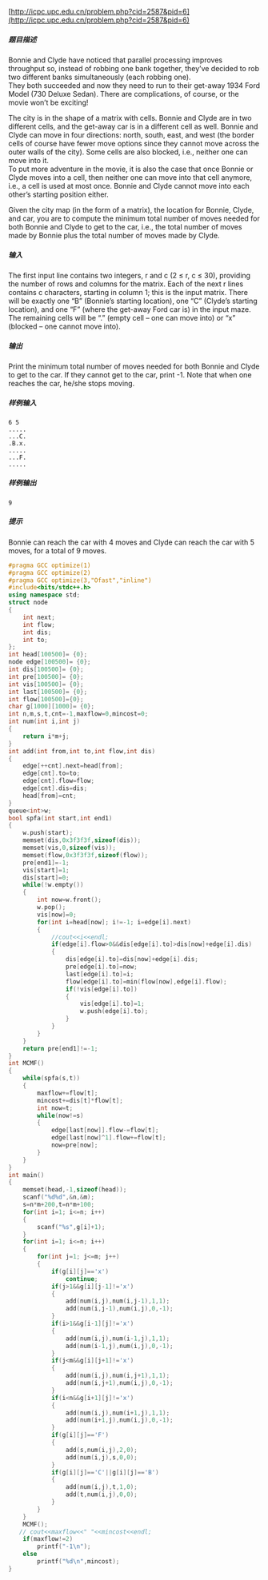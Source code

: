 [http://icpc.upc.edu.cn/problem.php?cid=2587&pid=6](http://icpc.upc.edu.cn/problem.php?cid=2587&pid=6)
##### 题目描述
Bonnie and Clyde have noticed that parallel processing improves throughput so, instead of robbing one bank together, they’ve decided to rob two different banks simultaneously (each robbing one).  
They both succeeded and now they need to run to their get-away 1934 Ford Model (730 Deluxe Sedan).  There are complications, of course, or the movie won’t be exciting! 

The city is in the shape of a matrix with cells.  Bonnie and Clyde are in two different cells, and the get-away car is in a different cell as well.  Bonnie and Clyde can move in four directions: north, south, east, and west (the border cells of course have fewer move options since they cannot move across the outer walls of the city).  Some cells are also blocked, i.e., neither one can move into it.  
To put more adventure in the movie, it is also the case that once Bonnie or Clyde moves into a cell, then neither one can move into that cell anymore, i.e., a cell is used at most once.  Bonnie and Clyde cannot move into each other’s starting position either. 
 
Given the city map (in the form of a matrix), the location for Bonnie, Clyde, and car, you are to compute the minimum total number of moves needed for both Bonnie and Clyde to get to the car, i.e., the total number of moves made by Bonnie plus the total number of moves made by Clyde. 
##### 输入
The first input line contains two integers, r and c (2 ≤ r, c ≤ 30), providing the number of rows and columns for the matrix.  Each of the next r lines contains c characters, starting in column 1; this is the input matrix.  There will be exactly one “B” (Bonnie’s starting location), one “C” (Clyde’s starting location), and one “F” (where the get-away Ford car is) in the input maze.  The remaining cells will be “.” (empty cell – one can move into) or “x”  (blocked – one cannot move into).  
##### 输出
Print the minimum total number of moves needed for both Bonnie and Clyde to get to the car.  If  they cannot get to the car, print -1.  Note that when one reaches the car, he/she stops moving. 
##### 样例输入
```
6 5 
..... 
...C. 
.B.x. 
..... 
...F. 
.....
```
##### 样例输出
```
9
```
##### 提示
Bonnie can reach the car with 4 moves and Clyde can reach the car with 5 moves, for a total of 9 moves. 
```cpp
#pragma GCC optimize(1)
#pragma GCC optimize(2)
#pragma GCC optimize(3,"Ofast","inline")
#include<bits/stdc++.h>
using namespace std;
struct node
{
    int next;
    int flow;
    int dis;
    int to;
};
int head[100500]= {0};
node edge[100500]= {0};
int dis[100500]= {0};
int pre[100500]= {0};
int vis[100500]= {0};
int last[100500]= {0};
int flow[100500]={0};
char g[1000][1000]= {0};
int n,m,s,t,cnt=-1,maxflow=0,mincost=0;
int num(int i,int j)
{
    return i*m+j;
}
int add(int from,int to,int flow,int dis)
{
    edge[++cnt].next=head[from];
    edge[cnt].to=to;
    edge[cnt].flow=flow;
    edge[cnt].dis=dis;
    head[from]=cnt;
}
queue<int>w;
bool spfa(int start,int end1)
{
    w.push(start);
    memset(dis,0x3f3f3f,sizeof(dis));
    memset(vis,0,sizeof(vis));
    memset(flow,0x3f3f3f,sizeof(flow));
    pre[end1]=-1;
    vis[start]=1;
    dis[start]=0;
    while(!w.empty())
    {
        int now=w.front();
        w.pop();
        vis[now]=0;
        for(int i=head[now]; i!=-1; i=edge[i].next)
        {
            //cout<<i<<endl;
            if(edge[i].flow>0&&dis[edge[i].to]>dis[now]+edge[i].dis)
            {
                dis[edge[i].to]=dis[now]+edge[i].dis;
                pre[edge[i].to]=now;
                last[edge[i].to]=i;
                flow[edge[i].to]=min(flow[now],edge[i].flow);
                if(!vis[edge[i].to])
                {
                    vis[edge[i].to]=1;
                    w.push(edge[i].to);
                }
            }
        }
    }
    return pre[end1]!=-1;
}
int MCMF()
{
    while(spfa(s,t))
    {
        maxflow+=flow[t];
        mincost+=dis[t]*flow[t];
        int now=t;
        while(now!=s)
        {
            edge[last[now]].flow-=flow[t];
            edge[last[now]^1].flow+=flow[t];
            now=pre[now];
        }
    }
}
int main()
{
    memset(head,-1,sizeof(head));
    scanf("%d%d",&n,&m);
    s=n*m+200,t=n*m+100;
    for(int i=1; i<=n; i++)
    {
        scanf("%s",g[i]+1);
    }
    for(int i=1; i<=n; i++)
    {
        for(int j=1; j<=m; j++)
        {
            if(g[i][j]=='x')
                continue;
            if(j>1&&g[i][j-1]!='x')
            {
                add(num(i,j),num(i,j-1),1,1);
                add(num(i,j-1),num(i,j),0,-1);
            }
            if(i>1&&g[i-1][j]!='x')
            {
                add(num(i,j),num(i-1,j),1,1);
                add(num(i-1,j),num(i,j),0,-1);
            }
            if(j<m&&g[i][j+1]!='x')
            {
                add(num(i,j),num(i,j+1),1,1);
                add(num(i,j+1),num(i,j),0,-1);
            }
            if(i<n&&g[i+1][j]!='x')
            {
                add(num(i,j),num(i+1,j),1,1);
                add(num(i+1,j),num(i,j),0,-1);
            }
            if(g[i][j]=='F')
            {
                add(s,num(i,j),2,0);
                add(num(i,j),s,0,0);
            }
            if(g[i][j]=='C'||g[i][j]=='B')
            {
                add(num(i,j),t,1,0);
                add(t,num(i,j),0,0);
            }
        }
    }
    MCMF();
   // cout<<maxflow<<" "<<mincost<<endl;
    if(maxflow!=2)
        printf("-1\n");
    else
        printf("%d\n",mincost);
}

```

